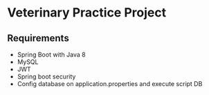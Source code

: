 # Veterinary Practice Project
## Requirements

* Spring Boot with Java 8
* MySQL
* JWT
* Spring boot security
* Config database on application.properties and execute script DB